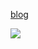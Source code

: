 [blog]

![](https://github-readme-stats.vercel.app/api?username=wjd123)

[blog]:http://blog.54wjd.com/
